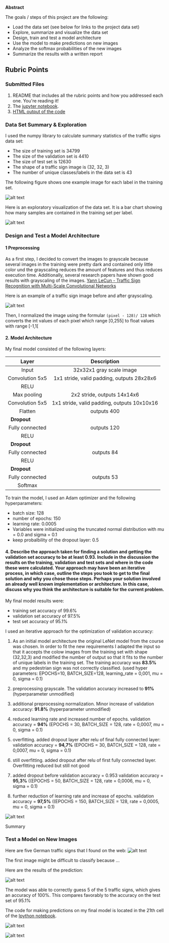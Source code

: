 **Abstract**

The goals / steps of this project are the following:
* Load the data set (see below for links to the project data set)
* Explore, summarize and visualize the data set
* Design, train and test a model architecture
* Use the model to make predictions on new images
* Analyze the softmax probabilities of the new images
* Summarize the results with a written report


[//]: # (Image References)

[bar_chart_training_set]: ./figures/bar_chart_training_set.png "Distribution of training samples per label"
[labels_with_examples]: ./figures/labels_with_examples.png "Labels and example images"
[grayscale]: ./figures/grayscale.jpg "Grayscaling"
[traffic_signs_orig]: /figures/traffic_signs_orig.png "Traffic Signs"
[traffic_signs_prediction]: /figures/traffic_signs_prediction.png "Traffic Signs Prediction"
[learning]: /figures/learning.png "Validation Accuracy per Epoche"
[prediction_probabilities_with_examples]: ./figures/prediction_probabilities_with_examples.png "Traffic Sign Prediction with Examples"
[prediction_probabilities_with_barcharts]: ./figures/prediction_probabilities_with_barcharts.png "Traffic Sign Prediction with Bar Charts"
[image8]: ./examples/placeholder.png "Traffic Sign 5"

## Rubric Points
### Submitted Files

 1. README that includes all the rubric points and how you addressed each one. You're reading it!
 1. The [jupyter notebook](https://github.com/MarkBroerkens/CarND-Traffic-Sign-Classifier-Project/blob/master/Traffic_Sign_Classifier.ipynb).
 1. [HTML output of the code](Traffic_Sign_Classifier.html)

### Data Set Summary & Exploration
I used the numpy library to calculate summary statistics of the traffic
signs data set:

* The size of training set is 34799
* The size of the validation set is 4410
* The size of test set is 12630
* The shape of a traffic sign image is (32, 32, 3)
* The number of unique classes/labels in the data set is 43

The following figure shows one example image for each label in the training set.

![alt text][labels_with_examples]

Here is an exploratory visualization of the data set. It is a bar chart showing how many samples are contained in the training set per label.

![alt text][bar_chart_training_set]


### Design and Test a Model Architecture

#### 1 Preprocessing

As a first step, I decided to convert the images to grayscale because several images in the training were pretty dark and contained only little color und the grayscaling reduces the amount of features and thus reduces execution time. Additionally, several research papers have shown good results with grayscaling of the images. [Yann LeCun - Traffic Sign Recognition with Multi-Scale Convolutional Networks](http://yann.lecun.com/exdb/publis/pdf/sermanet-ijcnn-11.pdf)

Here is an example of a traffic sign image before and after grayscaling.

![alt text][grayscale]

Then, I normalized the image using the formular `(pixel - 128)/ 128` which converts the int values of each pixel which range [0,255] to float values with range [-1,1[

#### 2. Model Architecture

My final model consisted of the following layers:

| Layer                  |     Description                                |
|:----------------------:|:----------------------------------------------:|
| Input                  | 32x32x1 gray scale image                       |
| Convolution 5x5        | 1x1 stride, valid padding, outputs 28x28x6     |
| RELU                   |                                                |
| Max pooling            | 2x2 stride,  outputs 14x14x6                   |
| Convolution 5x5        | 1x1 stride, valid padding, outputs 10x10x16    |
| Flatten                | outputs 400                                    |
| **Dropout**            |                                                |
| Fully connected        | outputs 120                                    |
| RELU                   |                                                |
| **Dropout**            |                                                |
| Fully connected        | outputs 84                                     |
| RELU                   |                                                |
| **Dropout**            |                                                |
| Fully connected        | outputs 53                                     |
| Softmax                |                                                |


To train the model, I used an Adam optimizer and the following hyperparameters:
* batch size: 128
* number of epochs: 150
* learning rate: 0.0005
* Variables were initialized using the truncated normal distribution with mu = 0.0 and sigma = 0.1
* keep probalbility of the dropout layer: 0.5


#### 4. Describe the approach taken for finding a solution and getting the validation set accuracy to be at least 0.93. Include in the discussion the results on the training, validation and test sets and where in the code these were calculated. Your approach may have been an iterative process, in which case, outline the steps you took to get to the final solution and why you chose those steps. Perhaps your solution involved an already well known implementation or architecture. In this case, discuss why you think the architecture is suitable for the current problem.

My final model results were:
* training set accuracy of 99.6%
* validation set accuracy of 97.5%
* test set accuracy of 95.1%

I used an iterative approach for the optimization of validation accuracy:
1. As an initial model architecture the original LeNet model from the course was chosen. In order to fit the new requirements I adapted the input so that it accepts the colow images from the training set with shape (32,32,3) and modified the number of output so that it fits to the number of unique labels in the training set. The training accuracy was **83.5%** and my pedestrian sign was not correctly classified. (used hyper parameters: EPOCHS=10, BATCH_SIZE=128, learning_rate = 0,001, mu = 0, sigma = 0.1) 

1. preprocessing grayscale. The validation accuracy increased to **91%** (hyperparameter unmodified)

1. additional preprocessing normalization. Minor increase of validation accuracy: **91.8%** (hyperparameter unmodified)

1. reduced learning rate and increased number of epochs. validation accuracy = **94%** (EPOCHS = 30, BATCH_SIZE = 128, rate = 0,0007, mu = 0, sigma = 0.1)

1. overfitting. added dropout layer after relu of final fully connected layer: validation accuracy = **94,7%** (EPOCHS = 30, BATCH_SIZE = 128, rate = 0,0007, mu = 0, sigma = 0.1)

1. still overfitting. added dropout after relu of first fully connected layer. Overfitting reduced but still not good

1. added dropout before validation accuracy = 0.953 validation accuracy = **95,3%** ((EPOCHS = 50, BATCH_SIZE = 128, rate = 0,0006, mu = 0, sigma = 0.1)

1. further reduction of learning rate and increase of epochs. validation accuracy = **97,5%** ((EPOCHS = 150, BATCH_SIZE = 128, rate = 0,0005, mu = 0, sigma = 0.1)

![alt text][learning]

Summary


### Test a Model on New Images

Here are five German traffic signs that I found on the web:
![alt text][traffic_signs_orig]

The first image might be difficult to classify because ...

Here are the results of the prediction:

![alt text][traffic_signs_prediction]

The model was able to correctly guess 5 of the 5 traffic signs, which gives an accuracy of 100%. This compares favorably to the accuracy on the test set of 95.1%

The code for making predictions on my final model is located in the 21th cell of the [Ipython notebook](https://github.com/MarkBroerkens/CarND-Traffic-Sign-Classifier-Project/blob/master/Traffic_Sign_Classifier.ipynb).

![alt text][prediction_probabilities_with_barcharts]

![alt text][prediction_probabilities_with_examples]
